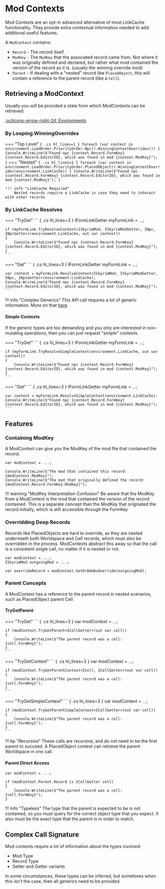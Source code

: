 # Mod Contexts
Mod Contexts are an opt-in advanced alternative of most LinkCache functionality.  They provide extra contextual information needed to add additional useful features.

A `ModContext` contains:

- `Record` - The record itself
- `ModKey` - The `ModKey` that the associated record came from.  Not where it was originally defined and declared, but rather what mod contained the version of the record as it is. (usually the winning override mod)
- `Parent` - If dealing with a "nested" record like `PlacedObject`, this will contain a reference to the parent record (like a `Cell`).

## Retrieving a ModContext

Usually you will be provided a state from which ModContexts can be retrieved

[:octicons-arrow-right-24: Environments](../environment/index.md)

### By Looping WinningOverrides

=== "Top Level"
    ``` { .cs hl_lines=1 }
    foreach (var context in environment.LoadOrder.PriorityOrder.Npc().WinningContextOverrides())
    {
        Console.WriteLine($"Found npc {context.Record.FormKey} {context.Record.EditorID}, which was found in mod {context.ModKey}");
    }
    ```
=== "Nested"
    ``` { .cs hl_lines=1 }
    foreach (var context in environment.LoadOrder.PriorityOrder.PlacedObject().WinningContextOverrides(environment.LinkCache))
    {
        Console.WriteLine($"Found npc {context.Record.FormKey} {context.Record.EditorID}, which was found in mod {context.ModKey}");
    }
    ```

    !!! info "LinkCache Required"
        Nested records require a LinkCache in case they need to interact with other records


### By LinkCache Resolves

=== "TryGet"
    ``` { .cs hl_lines=3 }
    IFormLinkGetter<INpcGetter> myFormLink = ...;

    if (myFormLink.TryResolveContext<ISkyrimMod, ISkyrimModGetter, INpc, INpcGetter>(environment.LinkCache, out var context))
    {
        Console.WriteLine($"Found npc {context.Record.FormKey} {context.Record.EditorID}, which was found in mod {context.ModKey}");
    }
    ```

=== "Get"
    ``` { .cs hl_lines=3 }
    IFormLinkGetter<INpcGetter> myFormLink = ...;

    var context = myFormLink.ResolveContext<ISkyrimMod, ISkyrimModGetter, INpc, INpcGetter>(environment.LinkCache);
    Console.WriteLine($"Found npc {context.Record.FormKey} {context.Record.EditorID}, which was found in mod {context.ModKey}");
    ```

!!! info "Complex Generics"
    This API call requires a lot of generic information.  More on that [here](#complex-call-signature).

#### Simple Contexts
If the generic types are too demanding and you only are interested in non-mutating operations, then you can just request "simple" contexts.

=== "TryGet"
    ``` { .cs hl_lines=3 }
    IFormLinkGetter<INpcGetter> myFormLink = ...;

    if (myFormLink.TryResolveSimpleContext(environment.LinkCache, out var context))
    {
        Console.WriteLine($"Found npc {context.Record.FormKey} {context.Record.EditorID}, which was found in mod {context.ModKey}");
    }
    ```

=== "Get"
    ``` { .cs hl_lines=3 }
    IFormLinkGetter<INpcGetter> myFormLink = ...;

    var context = myFormLink.ResolveSimpleContext(environment.LinkCache);
    Console.WriteLine($"Found npc {context.Record.FormKey} {context.Record.EditorID}, which was found in mod {context.ModKey}");
    ```

## Features
### Containing ModKey
A ModContext can give you the ModKey of the mod file that contained the record. 

``` { .cs }
var modContext = ...;

Console.WriteLine($"The mod that contained this record: {modContext.ModKey}");
Console.WriteLine($"The mod that originally defined the record: {modContext.Record.FormKey.ModKey}");
```

!!! warning "ModKey Interpretation Confusion"
    Be aware that the ModKey from a ModContext is the mod that contained the version of the record contained.  This is a separate concept than the ModKey that originated the record initially, which is still accessible through the FormKey

### Overridding Deep Records
Records like PlacedObjects are hard to override, as they are nested underneath both Worldspace and Cell records, which must also be overridden in the process.   ModContexts abstract this away so that the call is a consistent single call, no matter if it is nested or not.

``` { .cs }
var modContext = ...;
ISkyrimMod outgoingMod = ...;

var overrideRecord = modContext.GetOrAddAsOverride(outgoingMod);
```

### Parent Concepts
A ModContext has a reference to the parent record in nested scenarios, such as PlacedObject parent Cell

#### TryGetParent
=== "TryGet"
    ``` { .cs hl_lines=3 }
    var modContext = ...;

    if (modContext.TryGetParent<ICellGetter>(out var cell))
    {
        Console.WriteLine($"The parent record was a cell: {cell.FormKey}");
    }
    ```
=== "TryGetContext"
    ``` { .cs hl_lines=3 }
    var modContext = ...;

    if (modContext.TryGetParentContext<ICell, ICellGetter>(out var cell))
    {
        Console.WriteLine($"The parent record was a cell: {cell.FormKey}");
    }
    ```
=== "TryGetSimpleContext"
    ``` { .cs hl_lines=3 }
    var modContext = ...;

    if (modContext.TryGetParentSimpleContext<ICellGetter>(out var cell))
    {
        Console.WriteLine($"The parent record was a cell: {cell.FormKey}");
    }
    ```

!!! tip "Recursive"
    These calls are recursive, and do not need to be the first parent to succeed.  A PlacedObject context can retrieve the parent Worldspace in one call.

#### Parent Direct Access
``` { .cs hl_lines=3 }
var modContext = ...;

if (modContext.Parent.Record is ICellGetter cell)
{
    Console.WriteLine($"The parent record was a cell: {cell.FormKey}");
}
```

!!! info "Typeless"
    The type that the parent is expected to be is not contained, so you must query for the correct object type that you expect.   It also must be the exact type that the parent is in order to match.

## Complex Call Signature
Mod contexts require a lot of information about the types involved:

- Mod Type
- Record Type
- Setter and Getter variants

In some circumstances, these types can be inferred, but sometimes when this isn't the case, then all generics need to be provided.